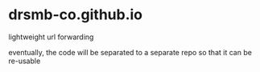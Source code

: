 # drsmb-co.github.io

lightweight url forwarding 

eventually, the code will be separated to a separate repo so that it can be re-usable


